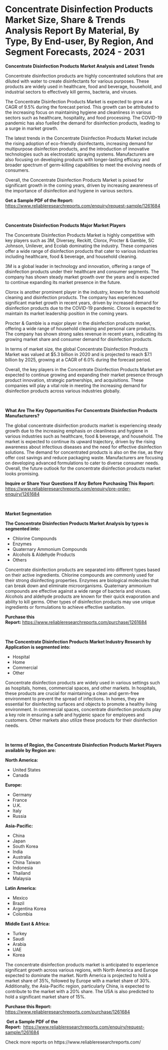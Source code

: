 <p><h1>Concentrate Disinfection Products Market Size, Share & Trends Analysis Report By Material, By Type, By End-user, By Region, And Segment Forecasts, 2024 - 2031</h1></p><p><strong>Concentrate Disinfection Products Market Analysis and Latest Trends</strong></p>
<p><p>Concentrate disinfection products are highly concentrated solutions that are diluted with water to create disinfectants for various purposes. These products are widely used in healthcare, food and beverage, household, and industrial sectors to effectively kill germs, bacteria, and viruses.</p><p>The Concentrate Disinfection Products Market is expected to grow at a CAGR of 9.5% during the forecast period. This growth can be attributed to the increasing focus on maintaining hygiene and cleanliness in various sectors such as healthcare, hospitality, and food processing. The COVID-19 pandemic has also fuelled the demand for disinfection products, leading to a surge in market growth.</p><p>The latest trends in the Concentrate Disinfection Products Market include the rising adoption of eco-friendly disinfectants, increasing demand for multipurpose disinfection products, and the introduction of innovative technologies such as electrostatic spraying systems. Manufacturers are also focusing on developing products with longer-lasting efficacy and broader spectrum of germ-killing capabilities to meet the evolving needs of consumers.</p><p>Overall, the Concentrate Disinfection Products Market is poised for significant growth in the coming years, driven by increasing awareness of the importance of disinfection and hygiene in various sectors.</p></p>
<p><strong>Get a Sample PDF of the Report:&nbsp;</strong> <a href="https://www.reliableresearchreports.com/enquiry/request-sample/1261684">https://www.reliableresearchreports.com/enquiry/request-sample/1261684</a></p>
<p>&nbsp;</p>
<p><strong>Concentrate Disinfection Products Major Market Players</strong></p>
<p><p>The Concentrate Disinfection Products Market is highly competitive with key players such as 3M, Diversey, Reckitt, Clorox, Procter & Gamble, SC Johnson, Unilever, and Ecolab dominating the industry. These companies offer a wide range of disinfection products that cater to various industries including healthcare, food & beverage, and household cleaning.</p><p>3M is a global leader in technology and innovation, offering a range of disinfection products under their healthcare and consumer segments. The company has shown steady market growth over the years and is expected to continue expanding its market presence in the future. </p><p>Clorox is another prominent player in the industry, known for its household cleaning and disinfection products. The company has experienced significant market growth in recent years, driven by increased demand for disinfection products due to the COVID-19 pandemic. Clorox is expected to maintain its market leadership position in the coming years.</p><p>Procter & Gamble is a major player in the disinfection products market, offering a wide range of household cleaning and personal care products. The company has shown strong sales revenue in recent years, indicating its growing market share and consumer demand for disinfection products.</p><p>In terms of market size, the global Concentrate Disinfection Products Market was valued at $5.3 billion in 2020 and is projected to reach $7.1 billion by 2025, growing at a CAGR of 6.0% during the forecast period.</p><p>Overall, the key players in the Concentrate Disinfection Products Market are expected to continue growing and expanding their market presence through product innovation, strategic partnerships, and acquisitions. These companies will play a vital role in meeting the increasing demand for disinfection products across various industries globally.</p></p>
<p>&nbsp;</p>
<p><strong>What Are The Key Opportunities For Concentrate Disinfection Products Manufacturers?</strong></p>
<p><p>The global concentrate disinfection products market is experiencing steady growth due to the increasing emphasis on cleanliness and hygiene in various industries such as healthcare, food & beverage, and household. The market is expected to continue its upward trajectory, driven by the rising awareness about infectious diseases and the need for effective disinfection solutions. The demand for concentrated products is also on the rise, as they offer cost savings and reduce packaging waste. Manufacturers are focusing on developing advanced formulations to cater to diverse consumer needs. Overall, the future outlook for the concentrate disinfection products market looks promising.</p></p>
<p><strong>Inquire or Share Your Questions If Any Before Purchasing This Report:</strong> <a href="https://www.reliableresearchreports.com/enquiry/pre-order-enquiry/1261684">https://www.reliableresearchreports.com/enquiry/pre-order-enquiry/1261684</a></p>
<p>&nbsp;</p>
<p><strong>Market Segmentation</strong></p>
<p><strong>The Concentrate Disinfection Products Market Analysis by types is segmented into:</strong></p>
<p><ul><li>Chlorine Compounds</li><li>Enzymes</li><li>Quaternary Ammonium Compounds</li><li>Alcohols & Aldehyde Products</li><li>Others</li></ul></p>
<p><p>Concentrate disinfection products are separated into different types based on their active ingredients. Chlorine compounds are commonly used for their strong disinfecting properties. Enzymes are biological molecules that can break down and eliminate microorganisms. Quaternary ammonium compounds are effective against a wide range of bacteria and viruses. Alcohols and aldehyde products are known for their quick evaporation and ability to kill germs. Other types of disinfection products may use unique ingredients or formulations to achieve effective sanitation.</p></p>
<p><strong>Purchase this Report:&nbsp;</strong><a href="https://www.reliableresearchreports.com/purchase/1261684">https://www.reliableresearchreports.com/purchase/1261684</a></p>
<p>&nbsp;</p>
<p><strong>The Concentrate Disinfection Products Market Industry Research by Application is segmented into:</strong></p>
<p><ul><li>Hospital</li><li>Home</li><li>Commercial</li><li>Other</li></ul></p>
<p><p>Concentrate disinfection products are widely used in various settings such as hospitals, homes, commercial spaces, and other markets. In hospitals, these products are crucial for maintaining a clean and germ-free environment to prevent the spread of infections. In homes, they are essential for disinfecting surfaces and objects to promote a healthy living environment. In commercial spaces, concentrate disinfection products play a key role in ensuring a safe and hygienic space for employees and customers. Other markets also utilize these products for their disinfection needs.</p></p>
<p>&nbsp;</p>
<p><strong>In terms of Region, the Concentrate Disinfection Products Market Players available by Region are:</strong></p>
<p>
    <p> <strong> North America: </strong>
        <ul>
            <li>United States</li>
            <li>Canada</li>
        </ul>
        </p> 
    <p> <strong> Europe: </strong>
        <ul>
            <li>Germany</li>
            <li>France</li>
            <li>U.K.</li>
            <li>Italy</li>
            <li>Russia</li>
        </ul>
        </p> 
    <p> <strong> Asia-Pacific: </strong>
        <ul>
            <li>China</li>
            <li>Japan</li>
            <li>South Korea</li>
            <li>India</li>
            <li>Australia</li>
            <li>China Taiwan</li>
            <li>Indonesia</li>
            <li>Thailand</li>
            <li>Malaysia</li>
        </ul>
        </p> 
    <p> <strong> Latin America: </strong>
        <ul>
            <li>Mexico</li>
            <li>Brazil</li>
            <li>Argentina Korea</li>
            <li>Colombia</li>
        </ul>
        </p> 
    <p> <strong> Middle East & Africa: </strong>
        <ul>
            <li>Turkey</li>
            <li>Saudi</li>
            <li>Arabia</li>
            <li>UAE</li>
            <li>Korea</li>
        </ul>
    </p>
    </p>
<p><p>The concentrate disinfection products market is anticipated to experience significant growth across various regions, with North America and Europe expected to dominate the market. North America is projected to hold a market share of 35%, followed by Europe with a market share of 30%. Additionally, the Asia-Pacific region, particularly China, is expected to contribute to the market with a 20% share. The USA is also predicted to hold a significant market share of 15%.</p></p>
<p><strong>Purchase this Report: </strong><a href="https://www.reliableresearchreports.com/purchase/1261684">https://www.reliableresearchreports.com/purchase/1261684</a></p>
<p>&nbsp;<strong>Get a Sample PDF of the Report:&nbsp;&nbsp;</strong><a href="https://www.reliableresearchreports.com/enquiry/request-sample/1261684">https://www.reliableresearchreports.com/enquiry/request-sample/1261684</a></p>
<p><strong></strong></p>
<p>Check more reports on https://www.reliableresearchreports.com/</p>